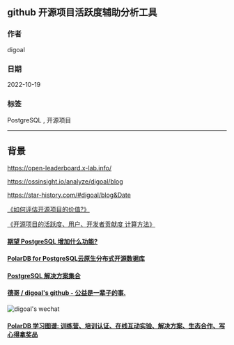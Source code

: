 ## github 开源项目活跃度辅助分析工具     
                
### 作者                
digoal                
                
### 日期                
2022-10-19               
                
### 标签                
PostgreSQL , 开源项目      
                
----                
                
## 背景    
  
https://open-leaderboard.x-lab.info/  
  
https://ossinsight.io/analyze/digoal/blog  
  
https://star-history.com/#digoal/blog&Date  
  
[《如何评估开源项目的价值?》](../202206/20220621_01.md)    
  
[《开源项目的活跃度、用户、开发者贡献度 计算方法》](../202201/20220118_04.md)    
  
  
#### [期望 PostgreSQL 增加什么功能?](https://github.com/digoal/blog/issues/76 "269ac3d1c492e938c0191101c7238216")
  
  
#### [PolarDB for PostgreSQL云原生分布式开源数据库](https://github.com/ApsaraDB/PolarDB-for-PostgreSQL "57258f76c37864c6e6d23383d05714ea")
  
  
#### [PostgreSQL 解决方案集合](https://yq.aliyun.com/topic/118 "40cff096e9ed7122c512b35d8561d9c8")
  
  
#### [德哥 / digoal's github - 公益是一辈子的事.](https://github.com/digoal/blog/blob/master/README.md "22709685feb7cab07d30f30387f0a9ae")
  
  
![digoal's wechat](../pic/digoal_weixin.jpg "f7ad92eeba24523fd47a6e1a0e691b59")
  
  
#### [PolarDB 学习图谱: 训练营、培训认证、在线互动实验、解决方案、生态合作、写心得拿奖品](https://www.aliyun.com/database/openpolardb/activity "8642f60e04ed0c814bf9cb9677976bd4")
  
